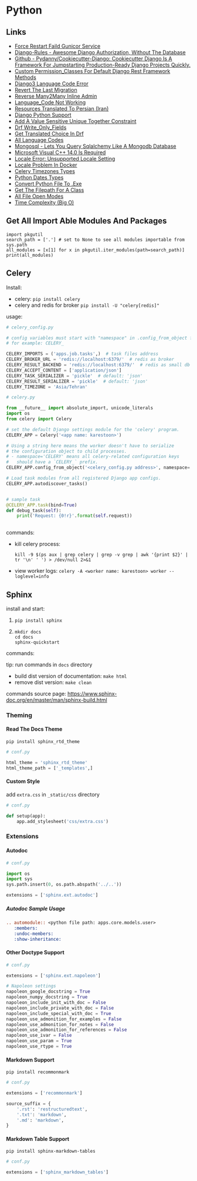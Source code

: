 # Python

## Links

- [Force Restart Faild Gunicor Service](https://unix.stackexchange.com/questions/513972/how-to-fix-start-limit-hit-trying-to-start-gunicorn-on-ubuntu-18#answer-552135)
- [Django-Rules - Awesome Django Authorization, Without The Database](https://github.com/dfunckt/django-rules)
- [Github - Pydanny/Cookiecutter-Django: Cookiecutter Django Is A Framework For Jumpstarting Production-Ready Django Projects Quickly.](https://github.com/pydanny/cookiecutter-django)
- [Custom Permission_Classes For Default Django Rest Framework Methods](https://stackoverflow.com/questions/35970970/django-rest-framework-permission-classes-of-viewset-method)
- [Django3 Language Code Error](https://stackoverflow.com/questions/59156630/translation-e004-you-have-provided-a-value-for-the-language-code-setting-that-i#answer-59157763)
- [Revert The Last Migration](https://stackoverflow.com/questions/32123477/how-to-revert-the-last-migration#answer-32124113)
- [Reverse Many2Many Inline Admin](https://stackoverflow.com/questions/10904848/adding-inline-many-to-many-objects-in-django-admin)
- [Language_Code Not Working](https://stackoverflow.com/questions/47063007/django-language-code-en-but-displays-fr#answer-47063904)
- [Resources Translated To Persian (Iran)](https://www.transifex.com/open-edx/dashboard/all_resources/fa_IR/?project=open-edx-releases#1/?o=perc&d=desc)
- [Django Python Support](https://docs.djangoproject.com/en/3.0/faq/install/#what-python-version-can-i-use-with-django)
- [Add A Value Sensitive Unique Together Constraint](https://stackoverflow.com/questions/16474552/is-there-any-more-elegant-way-to-add-a-value-sensitive-unique-together-constrain#answer-59939626)
- [Drf Write_Only_Fields](https://stackoverflow.com/questions/34989915/write-only-read-only-fields-in-django-rest-framework#answer-36771366)
- [Get Translated Choice In Drf](https://stackoverflow.com/questions/62045788/drf-serializer-return-translated-choice-field-value/62062034#62062034)
- [All Language Codes](http://www.i18nguy.com/unicode/language-identifiers.html)
- [Mongosql - Lets You Query Sqlalchemy Like A Mongodb Database](https://pypi.org/project/mongosql/)
- [Microsoft Visual C++ 14.0 Is Required](https://stackoverflow.com/questions/44951456/pip-error-microsoft-visual-c-14-0-is-required?rq=1/#answer-44953739)
- [Locale Error: Unsupported Locale Setting](https://stackoverflow.com/questions/14547631/python-locale-error-unsupported-locale-setting#answer-14548156)
- [Locale Problem In Docker](https://serverfault.com/questions/54591/how-to-install-change-locale-on-debian#answer-894545)
- [Celery Timezones Types](https://stackoverflow.com/questions/13866926/is-there-a-list-of-pytz-timezones)
- [Python Dates Types](https://www.w3schools.com/python/python_datetime.asp)
- [Convert Python File To .Exe](https://m.youtube.com/watch?feature=youtu.be&v=UZX5kH72Yx4)
- [Get The Filepath For A Class](https://stackoverflow.com/questions/697320/how-do-i-get-the-filepath-for-a-class-in-python/697395#697395)
- [All File Open Modes](https://stackoverflow.com/questions/6648493/how-to-open-a-file-for-both-reading-and-writing/58925279#58925279)
- [Time Complexity (Big O)](https://wiki.python.org/moin/TimeComplexity)

## Get All Import Able Modules And Packages

```
import pkgutil
search_path = ['.'] # set to None to see all modules importable from sys.path
all_modules = [x[1] for x in pkgutil.iter_modules(path=search_path)]
print(all_modules)
```

## Celery

Install:

- celery: `pip install celery`
- celery and redis for broker `pip install -U "celery[redis]"`

usage:

```python
# celery_config.py

# config variables must start with "namespace" in .config_from_object function
# for example: CELERY_

CELERY_IMPORTS = ('apps.job.tasks',)  # task files address
CELERY_BROKER_URL = 'redis://localhost:6379/'  # redis as broker
CELERY_RESULT_BACKEND = 'redis://localhost:6379/'  # redis as small db
CELERY_ACCEPT_CONTENT = ['application/json']
CELERY_TASK_SERIALIZER = 'pickle'  # default: 'json'
CELERY_RESULT_SERIALIZER = 'pickle'  # default: 'json'
CELERY_TIMEZONE = 'Asia/Tehran'
```

```python
# celery.py

from __future__ import absolute_import, unicode_literals
import os
from celery import Celery

# set the default Django settings module for the 'celery' program.
CELERY_APP = Celery('<app name: karestoon>')

# Using a string here means the worker doesn't have to serialize
# the configuration object to child processes.
# - namespace='CELERY' means all celery-related configuration keys
#   should have a `CELERY_` prefix.
CELERY_APP.config_from_object('<celery_config.py address>', namespace='CELERY')

# Load task modules from all registered Django app configs.
CELERY_APP.autodiscover_tasks()


# sample task
@CELERY_APP.task(bind=True)
def debug_task(self):
    print('Request: {0!r}'.format(self.request))
    
```

commands:

- kill celery process:

  `kill -9 $(ps aux | grep celery | grep -v grep | awk '{print $2}' | tr '\n' ' ') > /dev/null 2>&1`

- view worker logs: `celery -A <worker name: karestoon> worker --loglevel=info`

## Sphinx

install and start:

1. `pip install sphinx`

2. ```
   mkdir docs
   cd docs
   sphinx-quickstart
   ```

commands:

tip: run commands in `docs` directory

- build dist version of documentation: `make html`
- remove dist version: `make clean`

commands source page: <https://www.sphinx-doc.org/en/master/man/sphinx-build.html>

### Theming

#### Read The Docs Theme

 `pip install sphinx_rtd_theme`

```python
# conf.py

html_theme = 'sphinx_rtd_theme'
html_theme_path = ['_templates',]
```

#### Custom Style

add `extra.css` in `_static/css` directory

```python
# conf.py

def setup(app):
    app.add_stylesheet('css/extra.css')
```

### Extensions

#### Autodoc

```python
# conf.py

import os
import sys
sys.path.insert(0, os.path.abspath('../..'))

extensions = ['sphinx.ext.autodoc']
```

##### Autodoc Sample Usage

```rst
.. automodule:: <python file path: apps.core.models.user>
   :members:
   :undoc-members:
   :show-inheritance:
```

#### Other Doctype Support

```python
# conf.py

extensions = ['sphinx.ext.napoleon']

# Napoleon settings
napoleon_google_docstring = True
napoleon_numpy_docstring = True
napoleon_include_init_with_doc = False
napoleon_include_private_with_doc = False
napoleon_include_special_with_doc = True
napoleon_use_admonition_for_examples = False
napoleon_use_admonition_for_notes = False
napoleon_use_admonition_for_references = False
napoleon_use_ivar = False
napoleon_use_param = True
napoleon_use_rtype = True
```

#### Markdown Support

`pip install recommonmark`

```python
# conf.py

extensions = ['recommonmark']

source_suffix = {
    '.rst': 'restructuredtext',
    '.txt': 'markdown',
    '.md': 'markdown',
}
```

#### Markdown Table Support

`pip install sphinx-markdown-tables`

```python
# conf.py

extensions = ['sphinx_markdown_tables']
```

